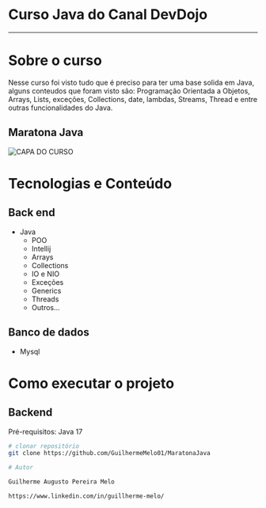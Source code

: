 # Curso Java do Canal DevDojo
***

# Sobre o curso

Nesse curso foi visto tudo que é preciso para ter uma base solida em Java, alguns conteudos que foram visto são: 
Programação Orientada a Objetos, Arrays, Lists, exceções, Collections, date, lambdas, Streams, Thread e entre outras funcionalidades do Java.

## Maratona Java
![CAPA DO CURSO](https://cdn.discordapp.com/attachments/937340483997421593/1078734238540644392/maratonajavadevdojo.png)

# Tecnologias e Conteúdo
## Back end
- Java
  - POO
  - Intellij
  - Arrays
  - Collections
  - IO e NIO 
  - Exceções
  - Generics
  - Threads
  - Outros...

## Banco de dados
- Mysql

# Como executar o projeto

## Backend
Pré-requisitos: Java 17

```bash
# clonar repositório
git clone https://github.com/GuilhermeMelo01/MaratonaJava

# Autor

Guilherme Augusto Pereira Melo

https://www.linkedin.com/in/guillherme-melo/
